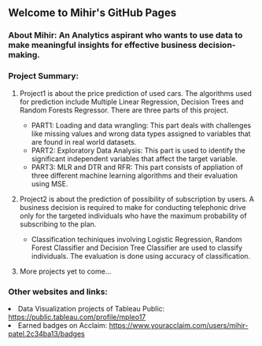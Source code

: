## Welcome to Mihir's GitHub Pages
<h3>About Mihir: An Analytics aspirant who wants to use data to make meaningful insights for effective business decision-making. <h3>
  
<h3 color = Bu >Project Summary:</h3>
<p>
  <ol>
    <li>Project1 is about the price prediction of used cars. The algorithms used for prediction include Multiple Linear Regression, Decision Trees and Random Forests Regressor. 
     There are three parts of this project.</p>
<ul>
<li>PART1: Loading and data wrangling: This part deals with challenges like missing values and wrong data types assigned to variables that are found in real world datasets.</li>
<li>PART2: Exploratory Data Analysis: This part is used to identify the significant independent variables that affect the target variable.</li>
<li>PART3: MLR and DTR and RFR: This part consists of appliation of three different machine learning algorithms and their evaluation using MSE.</li></ul></li>

<p>
  <li>Project2 is about the prediction of possibility of subscription by users. A business decision is required to make for conducting telephonic drive only for the targeted individuals who have the maximum probability of subscribing to the plan.</li></p>
<ul>
  <li>Classification techiniques involving Logistic Regression, Random Forest Classifier and Decision Tree Classifier are used to classify individuals. The evaluation is done using accuracy of classification.</li></ul>

<p>
  <li>More projects yet to come... </li></p>
  </ol>
<h3>Other websites and links:</h3>
<li>Data Visualization projects of Tableau Public: <a href="https://public.tableau.com/profile/mpleo17" target="_blank">https://public.tableau.com/profile/mpleo17</a></li>
<li>Earned badges on Acclaim: <a href="https://www.youracclaim.com/users/mihir-patel.2c34ba13/badges" target="_blank">https://www.youracclaim.com/users/mihir-patel.2c34ba13/badges</a></li>
